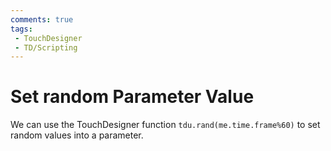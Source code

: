 ```yaml
---
comments: true
tags:
 - TouchDesigner
 - TD/Scripting
---
```

# Set random Parameter Value 

We can use the TouchDesigner function `tdu.rand(me.time.frame%60)` to set random values into a parameter.